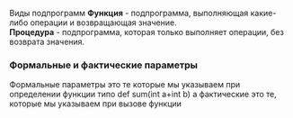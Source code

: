 Виды подпрограмм
**Функция** - подпрограмма, выполняющая какие-либо операции и возвращающая значение.  
**Процедура** - подпрограмма, которая только выполняет операции, без возврата значения.
### Формальные и фактические параметры
Формальные параметры это те которые мы указываем при определении функции типо def sum(int a+int b)
а фактические это те, которые мы указываем при вызове функции